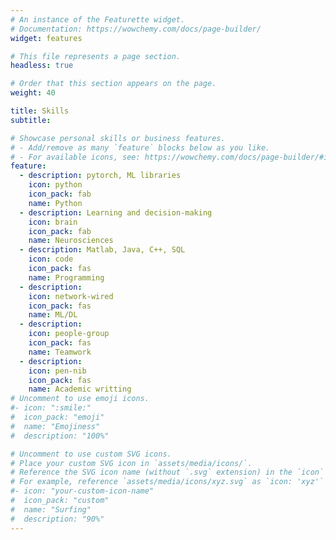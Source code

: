 ```yaml
---
# An instance of the Featurette widget.
# Documentation: https://wowchemy.com/docs/page-builder/
widget: features

# This file represents a page section.
headless: true

# Order that this section appears on the page.
weight: 40

title: Skills
subtitle:

# Showcase personal skills or business features.
# - Add/remove as many `feature` blocks below as you like.
# - For available icons, see: https://wowchemy.com/docs/page-builder/#icons
feature:
  - description: pytorch, ML libraries
    icon: python
    icon_pack: fab
    name: Python
  - description: Learning and decision-making
    icon: brain
    icon_pack: fab
    name: Neurosciences
  - description: Matlab, Java, C++, SQL
    icon: code
    icon_pack: fas
    name: Programming
  - description: 
    icon: network-wired
    icon_pack: fas
    name: ML/DL
  - description: 
    icon: people-group
    icon_pack: fas
    name: Teamwork
  - description: 
    icon: pen-nib
    icon_pack: fas
    name: Academic writting
# Uncomment to use emoji icons.
#- icon: ":smile:"
#  icon_pack: "emoji"
#  name: "Emojiness"
#  description: "100%"

# Uncomment to use custom SVG icons.
# Place your custom SVG icon in `assets/media/icons/`.
# Reference the SVG icon name (without `.svg` extension) in the `icon` field.
# For example, reference `assets/media/icons/xyz.svg` as `icon: 'xyz'`
#- icon: "your-custom-icon-name"
#  icon_pack: "custom"
#  name: "Surfing"
#  description: "90%"
---
```

